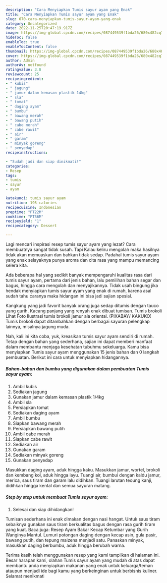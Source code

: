 ```yaml
---
description: "Cara Menyiapkan Tumis sayur ayam yang Enak"
title: "Cara Menyiapkan Tumis sayur ayam yang Enak"
slug: 670-cara-menyiapkan-tumis-sayur-ayam-yang-enak
category: Uncategorized
date: 2022-11-25T20:47:19.917Z
image: https://img-global.cpcdn.com/recipes/087449539f1bda26/680x482cq70/tumis-sayur-ayam-foto-resep-utama.jpg
hideToc: false
enableToc: true
enableTocContent: false
thumbnail: https://img-global.cpcdn.com/recipes/087449539f1bda26/680x482cq70/tumis-sayur-ayam-foto-resep-utama.jpg
cover: https://img-global.cpcdn.com/recipes/087449539f1bda26/680x482cq70/tumis-sayur-ayam-foto-resep-utama.jpg
author: Admin
authorAv: notfound
ratingvalue: 3.8
reviewcount: 25
recipeingredient:
- " kubis"
- " jagung"
- " jamur dalam kemasan plastik 14kg"
- " sla"
- " tomat"
- " daging ayam"
- " bumbu"
- " bawang merah"
- " bawang putih"
- " cabe merah"
- " cabe rawit"
- " air"
- " garam"
- " minyak goreng"
- " penyedap"
recipeinstructions:

- "Sudah jadi dan siap dinikmati!"
categories:
- Resep
tags:
- tumis
- sayur
- ayam

katakunci: tumis sayur ayam 
nutrition: 195 calories
recipecuisine: Indonesian
preptime: "PT22M"
cooktime: "PT36M"
recipeyield: "1"
recipecategory: Dessert

---
```



Lagi mencari inspirasi resep tumis sayur ayam yang lezat? Cara membuatnya sangat tidak susah. Tapi Kalau keliru mengolah maka hasilnya tidak akan memuaskan dan bahkan tidak sedap. Padahal tumis sayur ayam yang enak selayaknya punya aroma dan cita rasa yang mampu memancing selera kita.


Ada beberapa hal yang sedikit banyak mempengaruhi kualitas rasa dari tumis sayur ayam, pertama dari jenis bahan, lalu pemilihan bahan segar dan bagus, hingga cara mengolah dan menyajikannya. Tidak usah bingung jika hendak menyiapkan tumis sayur ayam yang enak di rumah, karena asal sudah tahu caranya maka hidangan ini bisa jadi sajian spesial.

Kangkung yang jadi favorit banyak orang juga sedap ditumis dengan tauco yang gurih. Kacang panjang yang renyah enak dibuat tumisan. Tumis brokoli Lihat Foto Ilustrasi tumis brokoli jamur ala oriental. (PIXABAY/ KAKUKO) Tumis brokoli dapat ditambahkan dengan berbagai sayuran pelengkap lainnya, misalnya jagung muda.


Nah, kali ini kita coba, yuk, kreasikan tumis sayur ayam sendiri di rumah. Tetap dengan bahan yang sederhana, sajian ini dapat memberi manfaat dalam membantu menjaga kesehatan tubuhmu sekeluarga. Kamu bisa menyiapkan Tumis sayur ayam menggunakan 15 jenis bahan dan 0 langkah pembuatan. Berikut ini cara untuk menyiapkan hidangannya.

<!--inarticleads1-->

##### Bahan-bahan dan bumbu yang digunakan dalam pembuatan Tumis sayur ayam:

1. Ambil  kubis
1. Sediakan  jagung
1. Gunakan  jamur dalam kemasan plastik 1/4kg
1. Ambil  sla
1. Persiapkan  tomat
1. Sediakan  daging ayam
1. Ambil  bumbu
1. Siapkan  bawang merah
1. Persiapkan  bawang putih
1. Ambil  cabe merah
1. Siapkan  cabe rawit
1. Sediakan  air
1. Gunakan  garam
1. Sediakan  minyak goreng
1. Gunakan  penyedap


Masukkan daging ayam, aduk hingga kaku. Masukkan jamur, wortel, brokoli dan kembang kol, aduk hingga layu. Tuangi air, bumbui dengan kaldu jamur, merica, saus tiram dan garam lalu didihkan. Tuangi larutan teoung kanji, didihkan hingga kental dan semua sayuran matang. 

<!--inarticleads2-->

##### Step by step untuk membuat Tumis sayur ayam:


1. Selesai dan siap dihidangkan!

Tumisan sederhana ini enak dimakan dengan nasi hangat. Untuk saus tiram sebaiknya gunakan saus tiram berkualitas bagus dengan rasa gurih tiram yang kuat. Baca juga: Resep Ayam Bakar Kecap Ketumbar yang Gurih Wanginya Mantul. Lumuri potongan daging dengan kecap asin, gula pasir, bawang putih, dan tepung maizena menjadi satu. Panaskan minyak, masukkan daging berbumbu, aduk hingga berubah warna. 

Terima kasih telah menggunakan resep yang kami tampilkan di halaman ini. Besar harapan kami, olahan Tumis sayur ayam yang mudah di atas dapat membantu anda menyiapkan makanan yang enak untuk keluarga/teman ataupun menjadi ide bagi kamu yang berkeinginan untuk berbisnis kuliner. Selamat menikmati
